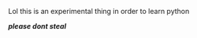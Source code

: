 Lol this is an experimental thing in order to learn python
                    
***please dont steal***